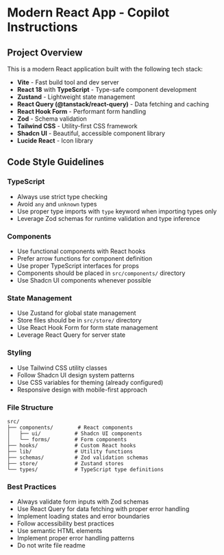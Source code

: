 <!-- Use this file to provide workspace-specific custom instructions to Copilot. For more details, visit https://code.visualstudio.com/docs/copilot/copilot-customization#_use-a-githubcopilotinstructionsmd-file -->

# Modern React App - Copilot Instructions

## Project Overview

This is a modern React application built with the following tech stack:

- **Vite** - Fast build tool and dev server
- **React 18** with **TypeScript** - Type-safe component development
- **Zustand** - Lightweight state management
- **React Query (@tanstack/react-query)** - Data fetching and caching
- **React Hook Form** - Performant form handling
- **Zod** - Schema validation
- **Tailwind CSS** - Utility-first CSS framework
- **Shadcn UI** - Beautiful, accessible component library
- **Lucide React** - Icon library

## Code Style Guidelines

### TypeScript

- Always use strict type checking
- Avoid `any` and `unknown` types
- Use proper type imports with `type` keyword when importing types only
- Leverage Zod schemas for runtime validation and type inference

### Components

- Use functional components with React hooks
- Prefer arrow functions for component definition
- Use proper TypeScript interfaces for props
- Components should be placed in `src/components/` directory
- Use Shadcn UI components whenever possible

### State Management

- Use Zustand for global state management
- Store files should be in `src/store/` directory
- Use React Hook Form for form state management
- Leverage React Query for server state

### Styling

- Use Tailwind CSS utility classes
- Follow Shadcn UI design system patterns
- Use CSS variables for theming (already configured)
- Responsive design with mobile-first approach

### File Structure

```
src/
├── components/        # React components
│   ├── ui/           # Shadcn UI components
│   └── forms/        # Form components
├── hooks/            # Custom React hooks
├── lib/              # Utility functions
├── schemas/          # Zod validation schemas
├── store/            # Zustand stores
└── types/            # TypeScript type definitions
```

### Best Practices

- Always validate form inputs with Zod schemas
- Use React Query for data fetching with proper error handling
- Implement loading states and error boundaries
- Follow accessibility best practices
- Use semantic HTML elements
- Implement proper error handling patterns
- Do not write file readme